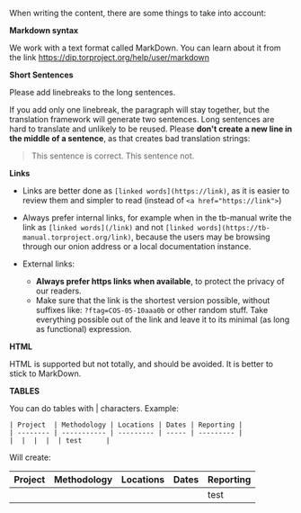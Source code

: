 When writing the content, there are some things to take into account:

**Markdown syntax**

We work with a text format called MarkDown. You can learn about it from the link https://dip.torproject.org/help/user/markdown 

**Short Sentences**

Please add linebreaks to the long sentences.

If you add only one linebreak, the paragraph will stay together, but the translation framework will generate two sentences.
Long sentences are hard to translate and unlikely to be reused.
Please **don't create a new line in the middle of a sentence**, as that creates bad translation strings:

> This sentence is correct.
> This sentence
> not.

**Links**

* Links are better done as `[linked words](https://link)`, as it is easier to review them and simpler to read (instead of `<a href="https://link">`)
- Always prefer internal links, for example when in the tb-manual write the link as `[linked words](/link)` and not `[linked words](https://tb-manual.torproject.org/link)`, because the users may be browsing through our onion address or a local documentation instance.

- External links:
  * **Always prefer https links when available**, to protect the privacy of our readers.
  * Make sure that the link is the shortest version possible, without suffixes like: `?ftag=COS-05-10aaa0b` or other random stuff. Take everything possible out of the link and leave it to its minimal (as long as functional) expression.

**HTML**

HTML is supported but not totally, and should be avoided. It is better to stick to MarkDown.

**TABLES**

You can do tables with | characters. Example:

```
| Project  | Methodology | Locations | Dates | Reporting |
| -------- | ----------- | --------- | ----- | --------- |
|  |  |  |  | test      |
```

Will create:

| Project  | Methodology | Locations | Dates | Reporting |
| -------- | ----------- | --------- | ----- | --------- |
|  |  |  |  | test      |


